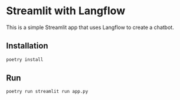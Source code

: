 # Streamlit with Langflow

This is a simple Streamlit app that uses Langflow to create a chatbot.

## Installation

```bash
poetry install
```

## Run

```bash
poetry run streamlit run app.py
```
